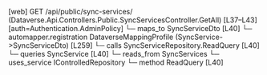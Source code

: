 [web] GET /api/public/sync-services/  (Dataverse.Api.Controllers.Public.SyncServicesController.GetAll)  [L37–L43] [auth=Authentication.AdminPolicy]
  └─ maps_to SyncServiceDto [L40]
    └─ automapper.registration DataverseMappingProfile (SyncService->SyncServiceDto) [L259]
  └─ calls SyncServiceRepository.ReadQuery [L40]
  └─ queries SyncService [L40]
    └─ reads_from SyncServices
  └─ uses_service IControlledRepository<SyncService>
    └─ method ReadQuery [L40]

